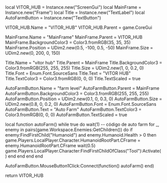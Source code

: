 
local VITOR_HUB = Instance.new("ScreenGui")
local MainFrame = Instance.new("Frame")
local Title = Instance.new("TextLabel")
local AutoFarmButton = Instance.new("TextButton")

VITOR_HUB.Name = "VITOR_HUB"
VITOR_HUB.Parent = game.CoreGui

MainFrame.Name = "MainFrame"
MainFrame.Parent = VITOR_HUB
MainFrame.BackgroundColor3 = Color3.fromRGB(35, 35, 35)
MainFrame.Position = UDim2.new(0.5, -100, 0.5, -50)
MainFrame.Size = UDim2.new(0, 200, 0, 150)

Title.Name = "vitor hub"
Title.Parent = MainFrame
Title.BackgroundColor3 = Color3.fromRGB(255, 255, 255)
Title.Size = UDim2.new(1, 0, 0.2, 0)
Title.Font = Enum.Font.SourceSans
Title.Text = "VITOR HUB"
Title.TextColor3 = Color3.fromRGB(0, 0, 0)
Title.TextScaled = true

AutoFarmButton.Name = "farm level"
AutoFarmButton.Parent = MainFrame
AutoFarmButton.BackgroundColor3 = Color3.fromRGB(255, 255, 255)
AutoFarmButton.Position = UDim2.new(0.1, 0, 0.3, 0)
AutoFarmButton.Size = UDim2.new(0.8, 0, 0.2, 0)
AutoFarmButton.Font = Enum.Font.SourceSans
AutoFarmButton.Text = "Auto Farm"
AutoFarmButton.TextColor3 = Color3.fromRGB(0, 0, 0)
AutoFarmButton.TextScaled = true

local function autoFarm()
    while true do
        wait(1)
        -- código de auto farm
        for _, enemy in pairs(game.Workspace.Enemies:GetChildren()) do
            if enemy:FindFirstChild("Humanoid") and enemy.Humanoid.Health > 0 then
                game.Players.LocalPlayer.Character.HumanoidRootPart.CFrame = enemy.HumanoidRootPart.CFrame
                wait(0.5)
                game.Players.LocalPlayer.Character:FindFirstChildOfClass("Tool"):Activate()
            end
        end
    end
end

AutoFarmButton.MouseButton1Click:Connect(function()
    autoFarm()
end)

return VITOR_HUB
